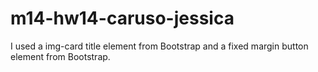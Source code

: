 # m14-hw14-caruso-jessica

I used a img-card title element from Bootstrap and a fixed margin button element from Bootstrap.
